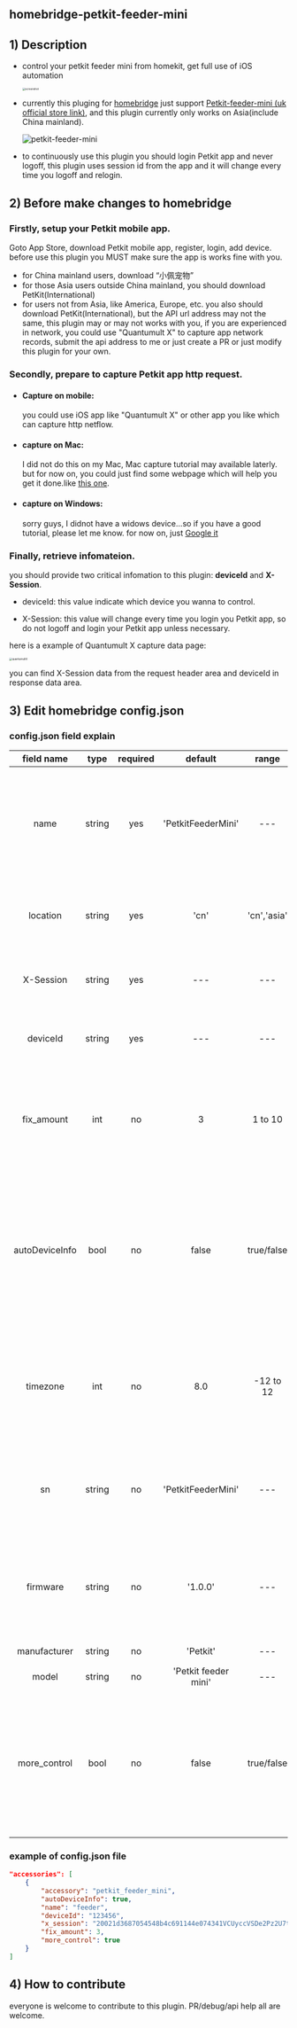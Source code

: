 ## homebridge-petkit-feeder-mini

## 1) Description

- control your petkit feeder mini from homekit, get full use of iOS automation

    <img src="https://raw.githubusercontent.com/elfive/homebridge-petkit-feeder-mini/master/screenshot.jpg" alt="screenshot" style="zoom:33%;" />

- currently this pluging for [homebridge](#https://github.com/homebridge/homebridge) just support [Petkit-feeder-mini (uk official store link)](#https://petkit.co.uk/product/petkit-element-mini-auto-feeder/), and this plugin currently only works on Asia(include China mainland).

    ![petkit-feeder-mini](https://raw.githubusercontent.com/elfive/homebridge-petkit-feeder-mini/master/petkit-feeder-mini.jpg)

- to continuously use this plugin you should login Petkit app and never logoff, this plugin uses session id from the app and it will change every time you logoff and relogin.



## 2) Before make changes to homebridge

### Firstly, setup your Petkit mobile app.

Goto App Store, download Petkit mobile app, register, login, add device. before use this plugin you MUST make sure the app is works fine with you.

- for China mainland users, download “小佩宠物”
- for those Asia users outside China mainland, you should download PetKit(International)
- for users not from Asia, like America, Europe, etc. you also should download PetKit(International), but the API url address may not the same, this plugin may or may not works with you, if you are experienced in network, you could use "Quantumult X" to capture app network records, submit the api address to me or just create a PR or just modify this plugin for your own.

### Secondly, prepare to capture Petkit app http request.

- #### Capture on mobile: 

    you could use iOS app like "Quantumult X" or other app you like which can capture http netflow.

- #### capture on Mac:

    I did not do this on my Mac, Mac capture tutorial may available laterly. but for now on, you could just find some webpage which will help you get it done.like [this one](#https://learning.postman.com/docs/sending-requests/capturing-request-data/capturing-http-requests/).

- #### capture on Windows:

    sorry guys, I didnot have a widows device...so if you have a good tutorial, please let me know. for now on, just [Google it](#https://www.google.com/search?q=windows+http+capture)

### Finally, retrieve infomateion.

you should provide two critical infomation to this plugin: **deviceId** and **X-Session**.

- deviceId: this value indicate which device you wanna to control.

- X-Session: this value will change every time you login you Petkit app, so do not logoff and login your Petkit app unless necessary. 

here is a example of Quantumult X capture data page:

<img src="https://raw.githubusercontent.com/elfive/homebridge-petkit-feeder-mini/master/quantumultX.jpg" alt="quantumultX" style="zoom: 33%;" />

you can find X-Session data from the request header area and deviceId in response data area.



## 3) Edit homebridge config.json

### config.json field explain

|  field   name  |  type  | required |       default        |    range    | description                                                  |
| :------------: | :----: | :------: | :------------------: | :---------: | ------------------------------------------------------------ |
|      name      | string |   yes    |  'PetkitFeederMini'  |     ---     | device name shows in   HomeKit. If autoDeviceInfo is set to true, it will overwrited with the name in your Petkit app. we don't need it, but homebridge need it. |
|    location    | string |   yes    |         'cn'         | 'cn','asia' | China user:'cn';<br/>Asia user: 'asia';<br/>other location because lack of infomation, not support yet. |
|   X-Session    | string |   yes    |         ---          |     ---     | tell server who you are.       This changes everytime you login Petkit app. |
|    deviceId    | string |   yes    |         ---          |     ---     | your Petkit feeder mini Id, which is buildin your device, will never change. |
|   fix_amount   |  int   |    no    |          3           |   1 to 10   | In homekit this shows as a switch, every time you click this switch it will drop fix_amount meal.      A meal stands for about 5g or 1/20 cup of food. |
| autoDeviceInfo |  bool  |    no    |        false         | true/false  | homebridge supports retrieve   device info from Petkit server. Set this value to true, it can retrieve device information, and shows it in homekit app. This information contains:timezone, name, sn, firmware |
|    timezone    |  int   |    no    |         8.0          |  -12 to 12  | your local timezone offset, UTC   time. If autoDeviceInfo is set to true, it will overwrited with the ns of your device timezone,      which is set in your Petkit app. |
|       sn       | string |    no    |  'PetkitFeederMini'  |     ---     | serial number shows in homekit app. If autoDeviceInfo is set to true, it will overwrited with the ns of your device. |
|    firmware    | string |    no    |       '1.0.0'        |     ---     | firmware version shows in homekit app. If autoDeviceInfo is set to true, it will overwrited with the firmware version of your device. |
|  manufacturer  | string |    no    |       'Petkit'       |     ---     | the manufacturer of your device.                             |
|     model      | string |    no    | 'Petkit feeder mini' |     ---     | the model of your device..                                   |
|  more_control  |  bool  |    no    |        false         | true/false  | if this value is set to   true, it will shows a fan in Homekit, which has a fan speed control, the fan speed is mapped to the meal amount, from 1 to 10. so you are able to control the amount for your pet |



### example of config.json file

```json
"accessories": [
    {
        "accessory": "petkit_feeder_mini",
        "autoDeviceInfo": true,
        "name": "feeder",
        "deviceId": "123456",
        "x_session": "20021d3687054548b4c691144e074341VCUyccVSDe2Pz2U7tb0E",
        "fix_amount": 3,
        "more_control": true
    }
]
```



## 4) How to contribute

everyone is welcome to contribute to this plugin. PR/debug/api help all are welcome.